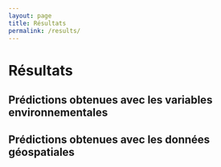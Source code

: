 ```yaml
---
layout: page
title: Résultats
permalink: /results/
---
```


# Résultats

## Prédictions obtenues avec les variables environnementales



## Prédictions obtenues avec les données géospatiales
